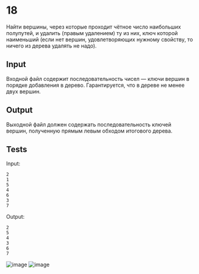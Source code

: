 # 18
Найти вершины, через которые проходит чётное число наибольших полупутей, и удалить (правым удалением) ту из них, ключ которой наименьший (если нет вершин, удовлетворяющих нужному свойству, то ничего из дерева удалять не надо).

## Input
Входной файл содержит последовательность чисел — ключи вершин в порядке добавления в дерево. Гарантируется, что в дереве не менее двух вершин.

## Output
Выходной файл должен содержать последовательность ключей вершин, полученную прямым левым обходом итогового дерева.

## Tests 
Input:
```
2
1
5
4
6
3
7 
```
Output:
```
2
5
4
3
6
7
```
![image](https://user-images.githubusercontent.com/93089691/209359266-6a38b959-8ced-468b-8dfe-4b5ba84c0874.png)
![image](https://user-images.githubusercontent.com/93089691/209359282-3342f23d-2871-457b-b98b-3a22352f9300.png)
